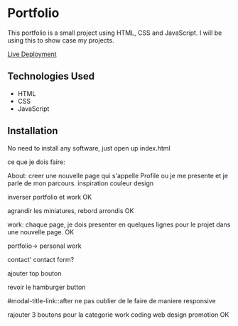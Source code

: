 # Portfolio

This portfolio is a small project using HTML, CSS and JavaScript. 
I will be using this to show case my projects.

[Live Deployment](https://ashashashr.github.io/ar-portfolio-2025/)

## Technologies Used

* HTML
* CSS
* JavaScript

## Installation

No need to install any software, just open up index.html


ce que je dois faire:

About: creer une nouvelle page qui s'appelle Profile ou je me presente et je parle de mon parcours.
inspiration couleur design

inverser portfolio et work OK

agrandir les miniatures, rebord arrondis OK

work: chaque page, je dois presenter en quelques lignes pour le projet dans une nouvelle page. OK

portfolio-> personal work

contact' contact form?

ajouter top bouton

revoir le hamburger button

#modal-title-link::after  ne pas oublier de le faire de maniere responsive

rajouter 3 boutons pour la categorie work coding web design promotion OK